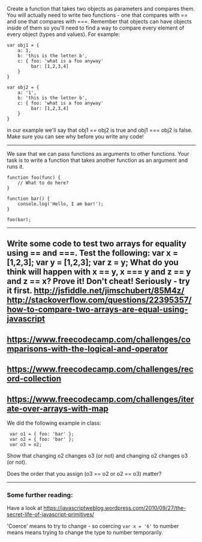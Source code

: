 
Create a function that takes two objects as parameters and compares them. You will actually need to write two functions - one that compares with == and one that compares with ===. Remember that objects can have objects inside of them so you'll need to find a way to compare every element of every object (types and values). For example: 

```
var obj1 = {
    a: 1, 
    b: 'this is the letter b', 
    c: { foo: 'what is a foo anyway' 
         bar: [1,2,3,4]
    }
}

var obj2 = {
    a: '1', 
    b: 'this is the letter b', 
    c: { foo: 'what is a foo anyway' 
         bar: [1,2,3,4]
    }
}
```

in our example we'll say that obj1 == obj2 is true and obj1 === obj2 is false. Make sure you can see why before you write any code!

-------------------------------------
We saw that we can pass functions as arguments to other functions. Your task is to write a function that takes another function as an argument and runs it. 

```
function foo(func) {
    // What to do here? 
}

function bar() {
    console.log('Hello, I am bar!');
}

foo(bar);
```
-------------------------------------
Write some code to test two arrays for equality using == and ===. Test the following:
var x = [1,2,3];
var y = [1,2,3];
var z = y;
What do you think will happen with x == y, x === y and z == y and z == x? Prove it!
Don't cheat! Seriously - try it first. 
http://jsfiddle.net/jimschubert/85M4z/
http://stackoverflow.com/questions/22395357/how-to-compare-two-arrays-are-equal-using-javascript
-------------------------------------
https://www.freecodecamp.com/challenges/comparisons-with-the-logical-and-operator
-------------------------------------
https://www.freecodecamp.com/challenges/record-collection
-------------------------------------
https://www.freecodecamp.com/challenges/iterate-over-arrays-with-map
-------------------------------------
We did the following example in class: 

```
 var o1 = { foo: 'bar' };
 var o2 = { foo: 'bar' };
 var o3 = o2;
```
Show that changing o2 changes o3 (or not) and changing o2 changes o3 (or not). 

Does the order that you assign (o3 == o2 or o2 == o3) matter? 

-------------------------------------
### Some further reading: 
Have a look at https://javascriptweblog.wordpress.com/2010/09/27/the-secret-life-of-javascript-primitives/
 
'Coerce' means to try to change - so coercing `var x = '6'` to number means  means trying to change the type to number temporarily. 

